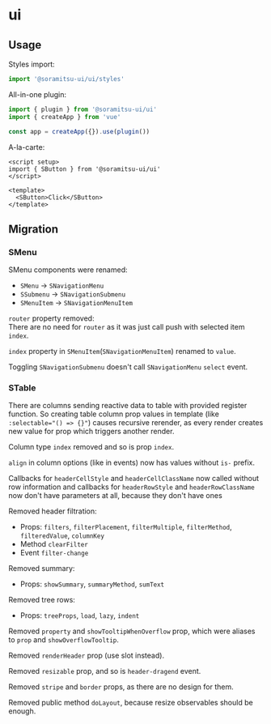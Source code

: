 # ui

## Usage

Styles import:

```ts
import '@soramitsu-ui/ui/styles'
```

All-in-one plugin:

```ts
import { plugin } from '@soramitsu-ui/ui'
import { createApp } from 'vue'

const app = createApp({}).use(plugin())
```

A-la-carte:

```vue
<script setup>
import { SButton } from '@soramitsu-ui/ui'
</script>

<template>
  <SButton>Click</SButton>
</template>
```

## Migration

### SMenu

SMenu components were renamed:

- `SMenu` -> `SNavigationMenu`
- `SSubmenu` -> `SNavigationSubmenu`
- `SMenuItem` -> `SNavigationMenuItem`

`router` property removed:\
There are no need for `router` as it was just call push with selected item `index`.

`index` property in `SMenuItem`(`SNavigationMenuItem`) renamed to `value`.

Toggling `SNavigationSubmenu` doesn't call `SNavigationMenu` `select` event.

### STable

There are columns sending reactive data to table with provided register function.
So creating table column prop values in template (like `:selectable="() => {}"`) causes recursive rerender,
as every render creates new value for prop which triggers another render.

Column type `index` removed and so is prop `index`.

`align` in column options (like in events) now has values without `is-` prefix.

Callbacks for `headerCellStyle` and `headerCellClassName` now called without row information
and callbacks for `headerRowStyle` and `headerRowClassName` now don't have parameters at all,
because they don't have ones

Removed header filtration:

- Props: `filters`, `filterPlacement`, `filterMultiple`, `filterMethod`, `filteredValue`, `columnKey`
- Method `clearFilter`
- Event `filter-change`

Removed summary:

- Props: `showSummary`, `summaryMethod`, `sumText`

Removed tree rows:

- Props: `treeProps`, `load`, `lazy`, `indent`

Removed `property` and `showTooltipWhenOverflow` prop, which were aliases to `prop` and `showOverflowTooltip`.

Removed `renderHeader` prop (use slot instead).

Removed `resizable` prop, and so is `header-dragend` event.

Removed `stripe` and `border` props, as there are no design for them.

Removed public method `doLayout`, because resize observables should be enough.
